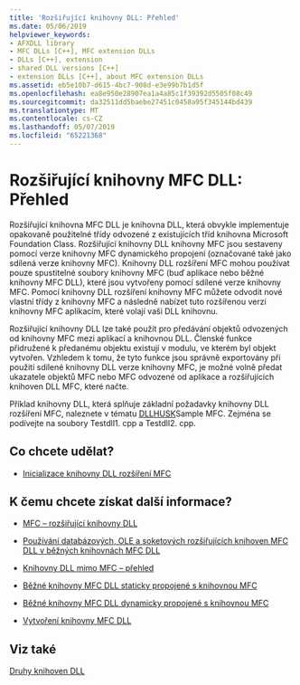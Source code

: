 ```yaml
---
title: 'Rozšiřující knihovny DLL: Přehled'
ms.date: 05/06/2019
helpviewer_keywords:
- AFXDLL library
- MFC DLLs [C++], MFC extension DLLs
- DLLs [C++], extension
- shared DLL versions [C++]
- extension DLLs [C++], about MFC extension DLLs
ms.assetid: eb5e10b7-d615-4bc7-908d-e3e99b7b1d5f
ms.openlocfilehash: ea8e950e28907ea1a4a85c1f39392d5505f08c49
ms.sourcegitcommit: da32511dd5baebe27451c0458a95f345144bd439
ms.translationtype: MT
ms.contentlocale: cs-CZ
ms.lasthandoff: 05/07/2019
ms.locfileid: "65221368"
---
```

# <a name="mfc-extension-dlls-overview"></a>Rozšiřující knihovny MFC DLL: Přehled

Rozšiřující knihovna MFC DLL je knihovna DLL, která obvykle implementuje opakovaně použitelné třídy odvozené z existujících tříd knihovna Microsoft Foundation Class. Rozšiřující knihovny DLL knihovny MFC jsou sestaveny pomocí verze knihovny MFC dynamického propojení (označované také jako sdílená verze knihovny MFC). Knihovny DLL rozšíření MFC mohou používat pouze spustitelné soubory knihovny MFC (buď aplikace nebo běžné knihovny MFC DLL), které jsou vytvořeny pomocí sdílené verze knihovny MFC. Pomocí knihovny DLL rozšíření knihovny MFC můžete odvodit nové vlastní třídy z knihovny MFC a následně nabízet tuto rozšířenou verzi knihovny MFC aplikacím, které volají vaši DLL knihovnu.

Rozšiřující knihovny DLL lze také použít pro předávání objektů odvozených od knihovny MFC mezi aplikací a knihovnou DLL. Členské funkce přidružené k předanému objektu existují v modulu, ve kterém byl objekt vytvořen. Vzhledem k tomu, že tyto funkce jsou správně exportovány při použití sdílené knihovny DLL verze knihovny MFC, je možné volně předat ukazatele objektů MFC nebo MFC odvozené od aplikace a rozšiřujících knihoven DLL MFC, které načte.

Příklad knihovny DLL, která splňuje základní požadavky knihovny DLL rozšíření MFC, naleznete v tématu [DLLHUSK](https://github.com/Microsoft/VCSamples/tree/master/VC2010Samples/MFC/advanced/dllhusk)Sample MFC. Zejména se podívejte na soubory Testdll1. cpp a Testdll2. cpp.

## <a name="what-do-you-want-to-do"></a>Co chcete udělat?

- [Inicializace knihovny DLL rozšíření MFC](run-time-library-behavior.md#initializing-extension-dlls)

## <a name="what-do-you-want-to-know-more-about"></a>K čemu chcete získat další informace?

- [MFC – rozšiřující knihovny DLL](extension-dlls.md)

- [Používání databázových, OLE a soketových rozšiřujících knihoven MFC DLL v běžných knihovnách MFC DLL](using-database-ole-and-sockets-extension-dlls-in-regular-dlls.md)

- [Knihovny DLL mimo MFC – přehled](non-mfc-dlls-overview.md)

- [Běžné knihovny MFC DLL staticky propojené s knihovnou MFC](regular-dlls-statically-linked-to-mfc.md)

- [Běžné knihovny MFC DLL dynamicky propojené s knihovnou MFC](regular-dlls-dynamically-linked-to-mfc.md)

- [Vytvoření knihovny MFC DLL](../mfc/reference/mfc-dll-wizard.md)

## <a name="see-also"></a>Viz také

[Druhy knihoven DLL](kinds-of-dlls.md)

